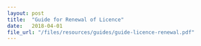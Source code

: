 ```yaml
---
layout: post
title:  "Guide for Renewal of Licence"
date:   2018-04-01
file_url: "/files/resources/guides/guide-licence-renewal.pdf"
---
```

